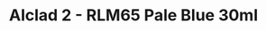 ---
layout: product
title: "Alclad 2 - RLM65 Pale Blue 30ml"
price: "TBA" 
desc: "Metalizer boja"
img_path: "/assets/img/ALCE214.jpg"
brand: "N/A"
available: false
special_offer: false
new: false
soon: false
cat: "040000"
subcat: "040300"
subsubcat: "0N/A"
sifra: "ALCE214"
popular: false
---
